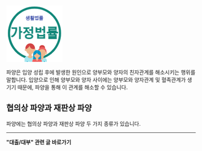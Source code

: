 ![가정법률](/_images/가정법률.png)

파양은 입양 성립 후에 발생한 원인으로 양부모와 양자의 친자관계를 해소시키는 행위를 말합니다. 입양으로 인해 양부모와 양자 사이에는 양부모와 양자관계 및 혈족관계가 생기기 때문에, 파양을 통해 이 관계를 해소할 수 있습니다.

## 협의상 파양과 재판상 파양

파양에는 협의상 파양과 재판상 파양 두 가지 종류가 있습니다.


























































<!-- wp:separator -->
<hr class="wp-block-separator has-alpha-channel-opacity"/>
<!-- /wp:separator -->
<!-- wp:group {"backgroundColor":"base","layout":{"type":"constrained"}} -->
<!-- wp:paragraph {"align":"center","fontSize":"large"} -->
<p class="has-text-align-center has-large-font-size"><strong>"대출/대부" 관련 글 바로가기</strong></p>
<!-- wp:latest-posts {"categories":[{"id":1201,"count":0,"description":"대부업체(사채)에 관한 법률적 내용을 다룹니다","link":"https://uknowlaw.com/category/category/대부업체(사채)","name":"대부업체(사채)","slug":"대부업체(사채)","taxonomy":"category","parent":1200,"meta":[],"_links":{"self":[{"href":"https://uknowlaw.com/category/category/대부업체(사채)"}],"collection":[{"href":"https://uknowlaw.com/category/category/대부업체(사채)"}],"about":[{"href":"https://uknowlaw.com/category/category/대부업체(사채)"}],"up":[{"embeddable":true,"href":"https://uknowlaw.com/category/category/대부업체(사채)"}],"wp:post_type":[{"href":"https://uknowlaw.com/category/category/대부업체(사채)"}],"curies":[{"name":"wp","href":"https://api.w.org/{rel}","templated":true}]},"postsToShow":100,"excerptLength":28,"postLayout":"grid","columns":2,"featuredImageAlign":"left","featuredImageSizeSlug":"large","fontSize":"medium"} /-->
